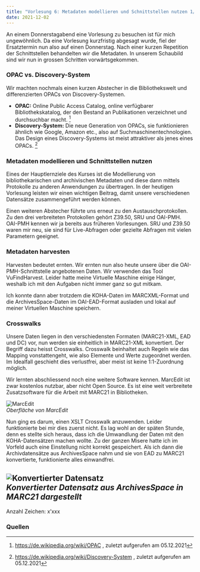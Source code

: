 ```yaml
---
title: "Vorlesung 6: Metadaten modellieren und Schnittstellen nutzen 1/2"
date: 2021-12-02
---
```


An einem Donnerstagabend eine Vorlesung zu besuchen ist für mich ungewöhnlich. Da eine Vorlesung kurzfristig abgesagt wurde, fiel der Ersatztermin nun also auf einen Donnerstag. Nach einer kurzen Repetition der Schnittstellen behandelten wir die Metadaten. In unserem Schaubild sind wir nun in grossen Schritten vorwärtsgekommen.

### OPAC vs. Discovery-System
Wir machten nochmals einen kurzen Abstecher in die Bibliothekswelt und differenzierten OPACs von Discovery-Systemen.
- **OPAC:** Online Public Access Catalog, online verfügbarer Bibliothekskatalog, der den Bestand an Publikationen verzeichnet und durchsuchbar macht. [^1]
- **Discovery-System:** Die neue Generation von OPACs, sie funktionieren ähnlich wie Google, Amazon etc., also auf Suchmaschinentechnologien. Das Design eines Discovery-Systems ist meist attraktiver als jenes eines OPACs. [^2]

### Metadaten modellieren und Schnittstellen nutzen
Eines der Hauptlernziele des Kurses ist die Modellierung von bibliothekarischen und archivischen Metadaten und diese dann mittels Protokolle zu anderen Anwendungen zu übertragen. In der heutigen Vorlesung leisten wir einen wichtigen Beitrag, damit unsere verschiedenen Datensätze zusammengeführt werden können.

Einen weiteren Abstecher führte uns erneut zu den Austauschprotokollen. Zu den drei verbreiteten Protokollen gehört Z39.50, SRU und OAI-PMH. OAI-PMH kennen wir ja bereits aus früheren Vorlesungen. SRU und Z39.50 waren mir neu, sie sind für Live-Abfragen oder gezielte Abfragen mit vielen Parametern geeignet.

### Metadaten harvesten
Harvesten bedeutet ernten. Wir ernten nun also heute unsere über die OAI-PMH-Schnittstelle angebotenen Daten. Wir verwenden das Tool VuFindHarvest. Leider hatte meine Virtuelle Maschine einige Hänger, weshalb ich mit den Aufgaben nicht immer ganz so gut mitkam.

Ich konnte dann aber trotzdem die KOHA-Daten im MARCXML-Format und die ArchivesSpace-Daten im OAI-EAD-Format ausladen und lokal auf meiner Virtuellen Maschine speichern.

### Crosswalks
Unsere Daten liegen in den verschiedensten Formaten (MARC21-XML, EAD und DC) vor, nun werden sie einheitlich in MARC21-XML konvertiert. Der Begriff dazu heisst Crosswalks. Crosswalk beinhaltet auch Regeln wie das Mapping vonstattengeht, wie also Elemente und Werte zugeordnet werden. Im Idealfall geschieht dies verlustfrei, aber meist ist keine 1:1-Zuordnung möglich.

Wir lernten abschliessend noch eine weitere Software kennen. MarcEdit ist zwar kostenlos nutzbar, aber nicht Open Source. Es ist eine weit verbreitete Zusatzsoftware für die Arbeit mit MARC21 in Bibliotheken.

![MarcEdit](https://i.ibb.co/wcyDQKB/06-Marc-Edit-konfig.png) <br> 
<i>Oberfläche von MarcEdit </i>

Nun ging es darum, einen XSLT Crosswalk anzuwenden. Leider funktionierte bei mir dies zuerst nicht. Es lag wohl an der späten Stunde, denn es stellte sich heraus, dass ich die Umwandlung der Daten mit den KOHA-Datensätzen machen wollte. Zu der ganzen Misere hatte ich im Vorfeld auch eine Einstellung nicht korrekt gespeichert. Als ich dann die Archivdatensätze aus ArchivesSpace nahm und sie von EAD zu MARC21 konvertierte, funktionierte alles einwandfrei.

![Konvertierter Datensatz](https://i.ibb.co/jvzt47s/06-Marc-Edit-Crosswalk.png) <br> 
<i>Konvertierter Datensatz aus ArchivesSpace in MARC21 dargestellt</i>
---
Anzahl Zeichen: x’xxx

### Quellen
[^1]: <https://de.wikipedia.org/wiki/OPAC> , zuletzt aufgerufen am 05.12.2021
[^2]: <https://de.wikipedia.org/wiki/Discovery-System> , zuletzt aufgerufen am 05.12.2021
